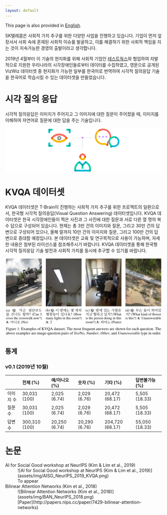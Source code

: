 ```yaml
---
layout: default
---
```


This page is also provided in [English](./index-en.html).

SK텔레콤은 사회적 가치 추구를 위한 다양한 사업을 진행하고 있습니다. 기업이 먼저 앞장서서 사회 속에 혼재된 사회적 이슈를 발굴하고, 이를 해결하기 위한 사회적 책임을 지는 것이 지속가능한 경영의 출발이라고 생각합니다.

2019년 4월부터 이 기술의 현지화를 위해 사회적 기업인 [테스트웍스](http://www.testworks.co.kr)와 협업하여 자발적으로 지원한 우리나라의 시각장애인들로부터 데이터를 수집하였고, 영문으로 공개된 VizWiz 데이터셋 중 현지화가 가능한 일부를 한국어로 번역하여 시각적 질의응답 기술을 한국어로 학습시킬 수 있는 데이터셋을 만들었습니다.

# 시각 질의 응답

시각적 질의응답은 이미지가 주어지고 그 이미지에 대한 질문이 주어졌을 때, 이미지를 이해하여 자연어로 질문에 대한 답을 주는 기술입니다.

![VQA](assets/img/vqa.png)

# KVQA 데이터셋

KVQA 데이터셋은 T-Brain이 진행하는 사회적 가치 추구를 위한 프로젝트의 일환으로서, 한국형 시각적 질의응답(Visual Question Answering) 데이터셋입니다. KVQA 데이터셋은 한국 시각장애인들이 찍은 사진과 그 사진에 대한 질문과 서로 다른 열 명의 복수 답으로 구성되어 있습니다.
현재는 총 3만 건의 이미지와 질문, 그리고 30만 건의 답변으로 구성되어 있으나, 올해 말까지 10만 건의 이미지와 질문, 그리고 100만 건의 답변으로 증대할 예정입니다.
본 데이터셋은 교육 및 연구목적으로 사용이 가능하며, 자세한 내용은 첨부된 라이선스를 참조해주시기 바랍니다. KVQA 데이터셋을 통해 한국형 시각적 질의응답 기술 발전과 사회적 가치를 동시에 추구할 수 있기를 바랍니다.

![Examples of KVQA](assets/img/kvqa_examples.png)

## 통계

### v0.1 (2019년 10월)

|           | 전체 (%)      | 예/아니오 (%)  | 숫자 (%)      | 기타 (%)        | 답변불가능 (%)   |
|:----------|:-------------|:-------------|:-------------|:---------------|:--------------|
| 이미지 수   | 30,031 (100) | 2,025 (6.74) | 2,029 (6.76) | 20,472 (68.17) | 5,505 (18.33) |
| 질문 수     | 30,031 (100) | 2,025 (6.74) | 2,029 (6.76) | 20,472 (68.17) | 5,505 (18.33) |
| 답변 수     | 300,310 (100)| 20,250 (6.74)| 20,290 (6.76)| 204,720 (68.17)| 55,050 (18.33)|

# 논문

<dl>
<dt>AI for Social Good workshop at NeurIPS (Kim & Lim et al., 2019)</dt>
<dd>![AI for Social Good workshop at NeurIPS (Kim & Lim et al., 2019)](assets/img/AISG_NeurIPS_2019_KVQA.png)</dd>
<dd>To appear</dd>
<dt>Bilinear Attention Networks (Kim et al., 2018)</dt>
<dd>![Bilinear Attention Networks (Kim et al., 2018)](assets/img/BAN_NeurIPS_2018.png)</dd>
<dd>[Paper](http://papers.nips.cc/paper/7429-bilinear-attention-networks)</dd>
</dl>
